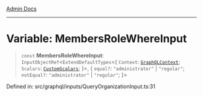 [Admin Docs](/)

***

# Variable: MembersRoleWhereInput

> `const` **MembersRoleWhereInput**: `InputObjectRef`\<`ExtendDefaultTypes`\<\{ `Context`: [`GraphQLContext`](../../../context/type-aliases/GraphQLContext.md); `Scalars`: [`CustomScalars`](../../../scalars/type-aliases/CustomScalars.md); \}\>, \{ `equal?`: `"administrator"` \| `"regular"`; `notEqual?`: `"administrator"` \| `"regular"`; \}\>

Defined in: src/graphql/inputs/QueryOrganizationInput.ts:31
